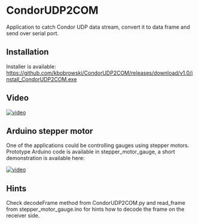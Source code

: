 # CondorUDP2COM

Application to catch Condor UDP data stream, convert it to data frame and send over serial port.

## Installation

Installer is available: https://github.com/kbobrowski/CondorUDP2COM/releases/download/v1.0/install_CondorUDP2COM.exe

## Video

[![video](https://img.youtube.com/vi/KtItH9Yoj_A/0.jpg)](https://www.youtube.com/watch?v=KtItH9Yoj_A)

## Arduino stepper motor

One of the applications could be controlling gauges using stepper motors. Prototype Arduino code is available in stepper_motor_gauge, a short demonstration is available here:

[![video](https://img.youtube.com/vi/Sa1kAHqpm0U/0.jpg)](https://www.youtube.com/watch?v=Sa1kAHqpm0U)

## Hints

Check decodeFrame method from CondorUDP2COM.py and read_frame from stepper_motor_gauge.ino for hints how to decode the frame on the receiver side.
